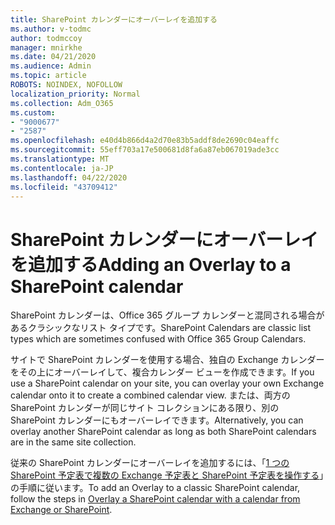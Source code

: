 ```yaml
---
title: SharePoint カレンダーにオーバーレイを追加する
ms.author: v-todmc
author: todmccoy
manager: mnirkhe
ms.date: 04/21/2020
ms.audience: Admin
ms.topic: article
ROBOTS: NOINDEX, NOFOLLOW
localization_priority: Normal
ms.collection: Adm_O365
ms.custom:
- "9000677"
- "2587"
ms.openlocfilehash: e40d4b866d4a2d70e83b5addf8de2690c04eaffc
ms.sourcegitcommit: 55eff703a17e500681d8fa6a87eb067019ade3cc
ms.translationtype: MT
ms.contentlocale: ja-JP
ms.lasthandoff: 04/22/2020
ms.locfileid: "43709412"
---
```

# <a name="adding-an-overlay-to-a-sharepoint-calendar"></a><span data-ttu-id="85c41-102">SharePoint カレンダーにオーバーレイを追加する</span><span class="sxs-lookup"><span data-stu-id="85c41-102">Adding an Overlay to a SharePoint calendar</span></span>

<span data-ttu-id="85c41-103">SharePoint カレンダーは、Office 365 グループ カレンダーと混同される場合があるクラシックなリスト タイプです。</span><span class="sxs-lookup"><span data-stu-id="85c41-103">SharePoint Calendars are classic list types which are sometimes confused with Office 365 Group Calendars.</span></span>
 
<span data-ttu-id="85c41-104">サイトで SharePoint カレンダーを使用する場合、独自の Exchange カレンダーをその上にオーバーレイして、複合カレンダー ビューを作成できます。</span><span class="sxs-lookup"><span data-stu-id="85c41-104">If you use a SharePoint calendar on your site, you can overlay your own Exchange calendar onto it to create a combined calendar view.</span></span> <span data-ttu-id="85c41-105">または、両方の SharePoint カレンダーが同じサイト コレクションにある限り、別の SharePoint カレンダーにもオーバーレイできます。</span><span class="sxs-lookup"><span data-stu-id="85c41-105">Alternatively, you can overlay another SharePoint calendar as long as both SharePoint calendars are in the same site collection.</span></span>
 
<span data-ttu-id="85c41-106">従来の SharePoint カレンダーにオーバーレイを追加するには、「[1 つの SharePoint 予定表で複数の Exchange 予定表と SharePoint 予定表を操作する](https://support.office.com/article/Overlay-a-SharePoint-calendar-with-a-calendar-from-Exchange-or-SharePoint-4CAEBE59-3994-4A94-9322-B31ABB8A5E9A)」の手順に従います。</span><span class="sxs-lookup"><span data-stu-id="85c41-106">To add an Overlay to a classic SharePoint calendar, follow the steps in [Overlay a SharePoint calendar with a calendar from Exchange or SharePoint](https://support.office.com/article/Overlay-a-SharePoint-calendar-with-a-calendar-from-Exchange-or-SharePoint-4CAEBE59-3994-4A94-9322-B31ABB8A5E9A).</span></span>
